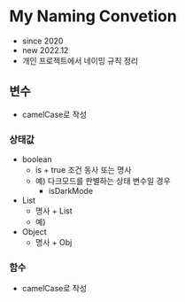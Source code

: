 # My Naming Convetion
- since 2020
- new 2022.12
- 개인 프로젝트에서 네이밍 규칙 정리

## 변수
- camelCase로 작성
### 상태값
  - boolean
    - is + true 조건 동사 또는 명사
    - 예) 다크모드를 판별하는 상태 변수일 경우
      - isDarkMode
  - List
    - 명사 + List
    - 예) 
  - Object
    - 명사 + Obj
### 함수
- camelCase로 작성
